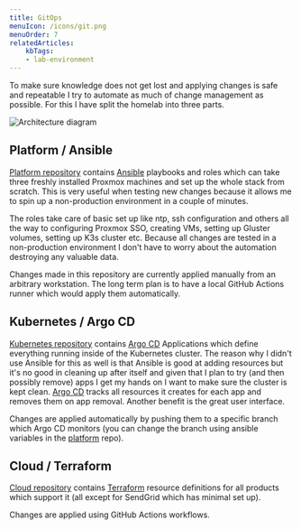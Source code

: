 ```yaml
---
title: GitOps
menuIcon: /icons/git.png
menuOrder: 7
relatedArticles:
    kbTags:
    - lab-environment
---
```


To make sure knowledge does not get lost and applying changes is safe and repeatable I try to automate as much of change management as possible. For this I have split the homelab into three parts.

![Architecture diagram](/architecture.png)

## Platform / Ansible

[Platform repository](https://github.com/homecentr/platform) contains [Ansible](https://ansible.com) playbooks and roles which can take three freshly installed Proxmox machines and set up the whole stack from scratch. This is very useful when testing new changes because it allows me to spin up a non-production environment in a couple of minutes.

The roles take care of basic set up like ntp, ssh configuration and others all the way to configuring Proxmox SSO, creating VMs, setting up Gluster volumes, setting up K3s cluster etc. Because all changes are tested in a non-production environment I don't have to worry about the automation destroying any valuable data.

Changes made in this repository are currently applied manually from an arbitrary workstation. The long term plan is to have a local GitHub Actions runner which would apply them automatically.

## Kubernetes / Argo CD

[Kubernetes repository](https://github.com/homecentr/kubernetes) contains [Argo CD](/selfhosted/argo-cd) Applications which define everything running inside of the Kubernetes cluster. The reason why I didn't use Ansible for this as well is that Ansible is good at adding resources but it's no good in cleaning up after itself and given that I plan to try (and then possibly remove) apps I get my hands on I want to make sure the cluster is kept clean. [Argo CD](/selfhosted/argo-cd) tracks all resources it creates for each app and removes them on app removal. Another benefit is the great user interface.

Changes are applied automatically by pushing them to a specific branch which Argo CD monitors (you can change the branch using ansible variables in the [platform](https://github.com/homecentr/platform) repo).

## Cloud / Terraform

[Cloud repository](https://github.com/homecentr/cloud) contains [Terraform](https://www.terraform.io/) resource definitions for all products which support it (all except for SendGrid which has minimal set up).

Changes are applied using GitHub Actions workflows.